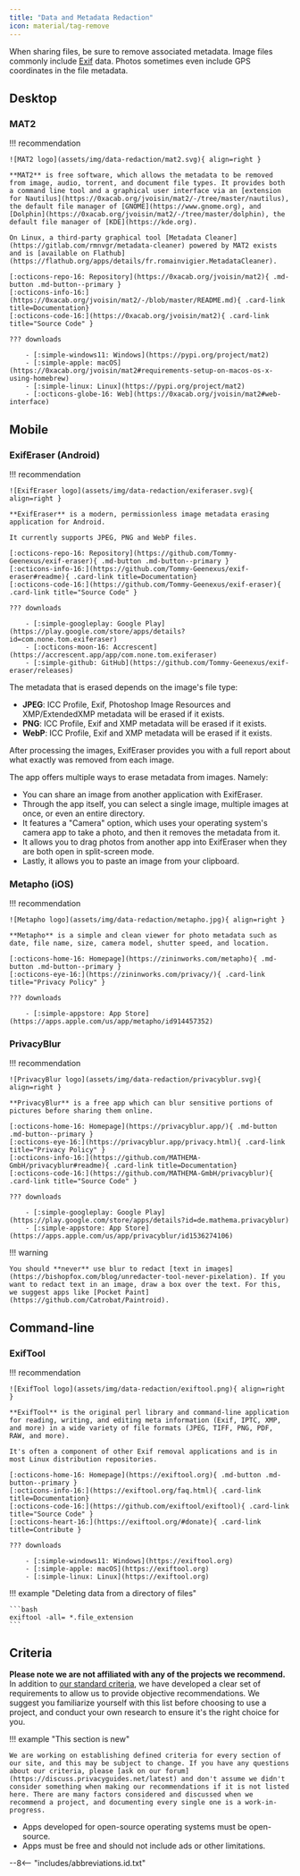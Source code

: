 ```yaml
---
title: "Data and Metadata Redaction"
icon: material/tag-remove
---
```


When sharing files, be sure to remove associated metadata. Image files commonly include [Exif](https://en.wikipedia.org/wiki/Exif) data. Photos sometimes even include GPS coordinates in the file metadata.

## Desktop

### MAT2

!!! recommendation

    ![MAT2 logo](assets/img/data-redaction/mat2.svg){ align=right }
    
    **MAT2** is free software, which allows the metadata to be removed from image, audio, torrent, and document file types. It provides both a command line tool and a graphical user interface via an [extension for Nautilus](https://0xacab.org/jvoisin/mat2/-/tree/master/nautilus), the default file manager of [GNOME](https://www.gnome.org), and [Dolphin](https://0xacab.org/jvoisin/mat2/-/tree/master/dolphin), the default file manager of [KDE](https://kde.org).
    
    On Linux, a third-party graphical tool [Metadata Cleaner](https://gitlab.com/rmnvgr/metadata-cleaner) powered by MAT2 exists and is [available on Flathub](https://flathub.org/apps/details/fr.romainvigier.MetadataCleaner).
    
    [:octicons-repo-16: Repository](https://0xacab.org/jvoisin/mat2){ .md-button .md-button--primary }
    [:octicons-info-16:](https://0xacab.org/jvoisin/mat2/-/blob/master/README.md){ .card-link title=Documentation}
    [:octicons-code-16:](https://0xacab.org/jvoisin/mat2){ .card-link title="Source Code" }
    
    ??? downloads
    
        - [:simple-windows11: Windows](https://pypi.org/project/mat2)
        - [:simple-apple: macOS](https://0xacab.org/jvoisin/mat2#requirements-setup-on-macos-os-x-using-homebrew)
        - [:simple-linux: Linux](https://pypi.org/project/mat2)
        - [:octicons-globe-16: Web](https://0xacab.org/jvoisin/mat2#web-interface)

## Mobile

### ExifEraser (Android)

!!! recommendation

    ![ExifEraser logo](assets/img/data-redaction/exiferaser.svg){ align=right }
    
    **ExifEraser** is a modern, permissionless image metadata erasing application for Android.
    
    It currently supports JPEG, PNG and WebP files.
    
    [:octicons-repo-16: Repository](https://github.com/Tommy-Geenexus/exif-eraser){ .md-button .md-button--primary }
    [:octicons-info-16:](https://github.com/Tommy-Geenexus/exif-eraser#readme){ .card-link title=Documentation}
    [:octicons-code-16:](https://github.com/Tommy-Geenexus/exif-eraser){ .card-link title="Source Code" }
    
    ??? downloads
    
        - [:simple-googleplay: Google Play](https://play.google.com/store/apps/details?id=com.none.tom.exiferaser)
        - [:octicons-moon-16: Accrescent](https://accrescent.app/app/com.none.tom.exiferaser)
        - [:simple-github: GitHub](https://github.com/Tommy-Geenexus/exif-eraser/releases)

The metadata that is erased depends on the image's file type:

* **JPEG**: ICC Profile, Exif, Photoshop Image Resources and XMP/ExtendedXMP metadata will be erased if it exists.
* **PNG**: ICC Profile, Exif and XMP metadata will be erased if it exists.
* **WebP**: ICC Profile, Exif and XMP metadata will be erased if it exists.

After processing the images, ExifEraser provides you with a full report about what exactly was removed from each image.

The app offers multiple ways to erase metadata from images. Namely:

* You can share an image from another application with ExifEraser.
* Through the app itself, you can select a single image, multiple images at once, or even an entire directory.
* It features a "Camera" option, which uses your operating system's camera app to take a photo, and then it removes the metadata from it.
* It allows you to drag photos from another app into ExifEraser when they are both open in split-screen mode.
* Lastly, it allows you to paste an image from your clipboard.

### Metapho (iOS)

!!! recommendation

    ![Metapho logo](assets/img/data-redaction/metapho.jpg){ align=right }
    
    **Metapho** is a simple and clean viewer for photo metadata such as date, file name, size, camera model, shutter speed, and location.
    
    [:octicons-home-16: Homepage](https://zininworks.com/metapho){ .md-button .md-button--primary }
    [:octicons-eye-16:](https://zininworks.com/privacy/){ .card-link title="Privacy Policy" }
    
    ??? downloads
    
        - [:simple-appstore: App Store](https://apps.apple.com/us/app/metapho/id914457352)

### PrivacyBlur

!!! recommendation

    ![PrivacyBlur logo](assets/img/data-redaction/privacyblur.svg){ align=right }
    
    **PrivacyBlur** is a free app which can blur sensitive portions of pictures before sharing them online.
    
    [:octicons-home-16: Homepage](https://privacyblur.app/){ .md-button .md-button--primary }
    [:octicons-eye-16:](https://privacyblur.app/privacy.html){ .card-link title="Privacy Policy" }
    [:octicons-info-16:](https://github.com/MATHEMA-GmbH/privacyblur#readme){ .card-link title=Documentation}
    [:octicons-code-16:](https://github.com/MATHEMA-GmbH/privacyblur){ .card-link title="Source Code" }
    
    ??? downloads
    
        - [:simple-googleplay: Google Play](https://play.google.com/store/apps/details?id=de.mathema.privacyblur)
        - [:simple-appstore: App Store](https://apps.apple.com/us/app/privacyblur/id1536274106)

!!! warning

    You should **never** use blur to redact [text in images](https://bishopfox.com/blog/unredacter-tool-never-pixelation). If you want to redact text in an image, draw a box over the text. For this, we suggest apps like [Pocket Paint](https://github.com/Catrobat/Paintroid).

## Command-line

### ExifTool

!!! recommendation

    ![ExifTool logo](assets/img/data-redaction/exiftool.png){ align=right }
    
    **ExifTool** is the original perl library and command-line application for reading, writing, and editing meta information (Exif, IPTC, XMP, and more) in a wide variety of file formats (JPEG, TIFF, PNG, PDF, RAW, and more).
    
    It's often a component of other Exif removal applications and is in most Linux distribution repositories.
    
    [:octicons-home-16: Homepage](https://exiftool.org){ .md-button .md-button--primary }
    [:octicons-info-16:](https://exiftool.org/faq.html){ .card-link title=Documentation}
    [:octicons-code-16:](https://github.com/exiftool/exiftool){ .card-link title="Source Code" }
    [:octicons-heart-16:](https://exiftool.org/#donate){ .card-link title=Contribute }
    
    ??? downloads
    
        - [:simple-windows11: Windows](https://exiftool.org)
        - [:simple-apple: macOS](https://exiftool.org)
        - [:simple-linux: Linux](https://exiftool.org)

!!! example "Deleting data from a directory of files"

    ```bash
    exiftool -all= *.file_extension
    ```

## Criteria

**Please note we are not affiliated with any of the projects we recommend.** In addition to [our standard criteria](about/criteria.md), we have developed a clear set of requirements to allow us to provide objective recommendations. We suggest you familiarize yourself with this list before choosing to use a project, and conduct your own research to ensure it's the right choice for you.

!!! example "This section is new"

    We are working on establishing defined criteria for every section of our site, and this may be subject to change. If you have any questions about our criteria, please [ask on our forum](https://discuss.privacyguides.net/latest) and don't assume we didn't consider something when making our recommendations if it is not listed here. There are many factors considered and discussed when we recommend a project, and documenting every single one is a work-in-progress.

- Apps developed for open-source operating systems must be open-source.
- Apps must be free and should not include ads or other limitations.

--8<-- "includes/abbreviations.id.txt"
